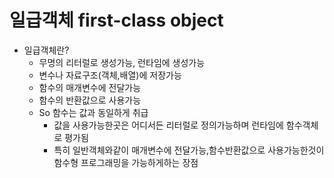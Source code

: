 # 일급객체 first-class object
- 일급객체란?
    - 무명의 리터럴로 생성가능, 런타임에 생성가능
    - 변수나 자료구조(객체,배열)에 저장가능
    - 함수의 매개변수에 전달가능
    - 함수의 반환값으로 사용가능
    - So 함수는 값과 동일하게 취급
        - 값을 사용가능한곳은 어디서든 리터럴로 정의가능하며 런타임에 함수객체로 평가됨
        - 특히 일반객체와같이 매개변수에 전달가능,함수반환값으로 사용가능한것이 함수형 프로그래밍을 가능하게하는 장점

